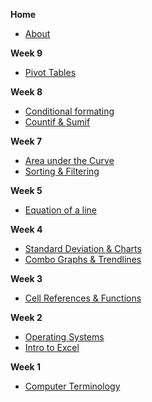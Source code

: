 **Home**
- [About](/)

**Week 9**
- [Pivot Tables](wk9/pivot_tables.md)

**Week 8**
- [Conditional formating](wk8/conditional_formatting.md)
- [Countif & Sumif](wk8/if_count.md)

**Week 7**
- [Area under the Curve](wk7/area_under_curve.md)
- [Sorting & Filtering](wk7/sorting_filtering.md)

**Week 5**
- [Equation of a line](wk5/line_equation.md)

**Week 4**
- [Standard Deviation & Charts](wk4/stdev_graphing.md)
- [Combo Graphs & Trendlines](wk4/graphs_advanced.md)

**Week 3**
- [Cell References & Functions](wk3/excel_formulas.md)

**Week 2**
- [Operating Systems](wk2/operating_systems.md)
- [Intro to Excel](wk2/intro_excel.md)

**Week 1**
- [Computer Terminology](wk1/terminology.md)